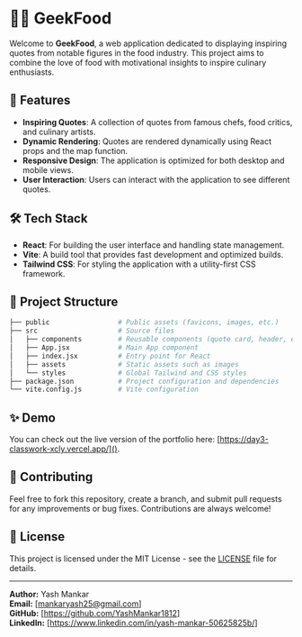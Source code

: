# 🥪🥪 GeekFood 
Welcome to **GeekFood**, a web application dedicated to displaying inspiring quotes from notable figures in the food industry. This project aims to combine the love of food with motivational insights to inspire culinary enthusiasts.

## 🌟 Features

- **Inspiring Quotes**: A collection of quotes from famous chefs, food critics, and culinary artists.
- **Dynamic Rendering**: Quotes are rendered dynamically using React props and the map function.
- **Responsive Design**: The application is optimized for both desktop and mobile views.
- **User Interaction**: Users can interact with the application to see different quotes.

## 🛠️ Tech Stack

- **React**: For building the user interface and handling state management.
- **Vite**: A build tool that provides fast development and optimized builds.
- **Tailwind CSS**: For styling the application with a utility-first CSS framework.

## 📂 Project Structure

```bash
├── public                 # Public assets (favicons, images, etc.)
├── src                    # Source files
│   ├── components         # Reusable components (quote card, header, etc.)
│   ├── App.jsx            # Main App component
│   ├── index.jsx          # Entry point for React
│   ├── assets             # Static assets such as images
│   └── styles             # Global Tailwind and CSS styles
├── package.json           # Project configuration and dependencies
└── vite.config.js         # Vite configuration

```
## ✨ Demo

You can check out the live version of the portfolio here: [https://day3-classwork-xcly.vercel.app/]().

## 🤝 Contributing

Feel free to fork this repository, create a branch, and submit pull requests for any improvements or bug fixes. Contributions are always welcome!

## 📄 License

This project is licensed under the MIT License - see the [LICENSE](./LICENSE) file for details.

---

**Author:** Yash Mankar  
**Email:** [mankaryash25@gmail.com]  
**GitHub:** [https://github.com/YashMankar1812]  
**LinkedIn:** [https://www.linkedin.com/in/yash-mankar-50625825b/]
